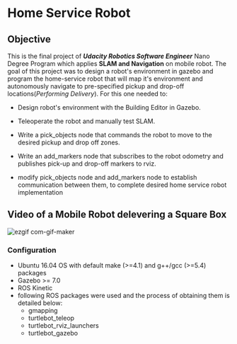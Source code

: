 # Home Service Robot
## Objective
This is the final project of **_Udacity Robotics Software Engineer_** Nano Degree Program which applies **SLAM and Navigation** on mobile robot. The goal of this project was to design a robot's environment in gazebo and program the home-service robot that will map it's environment and autonomously navigate to pre-specified pickup and drop-off locations(_Performing Delivery_). For this one needed to:
- Design robot's environment with the Building Editor in Gazebo.
- Teleoperate the robot and manually test SLAM.

- Write a pick_objects node that commands the robot to move to the desired pickup and drop off zones.
- Write an add_markers node that subscribes to the robot odometry and publishes pick-up and drop-off markers to rviz.
- modify pick_objects node and add_markers node to establish communication between them, to complete desired home service robot implementation

## Video of a Mobile Robot delevering a Square Box 


![ezgif com-gif-maker](https://user-images.githubusercontent.com/67613439/125275120-43c54500-e32c-11eb-8349-713900f530ae.gif)

### Configuration
- Ubuntu 16.04 OS with default make (>=4.1) and g++/gcc (>=5.4) packages
- Gazebo >= 7.0
- ROS Kinetic
- following ROS packages were used and the process of obtaining them is detailed below:
  - gmapping
  - turtlebot_teleop
  - turtlebot_rviz_launchers
  - turtlebot_gazebo
